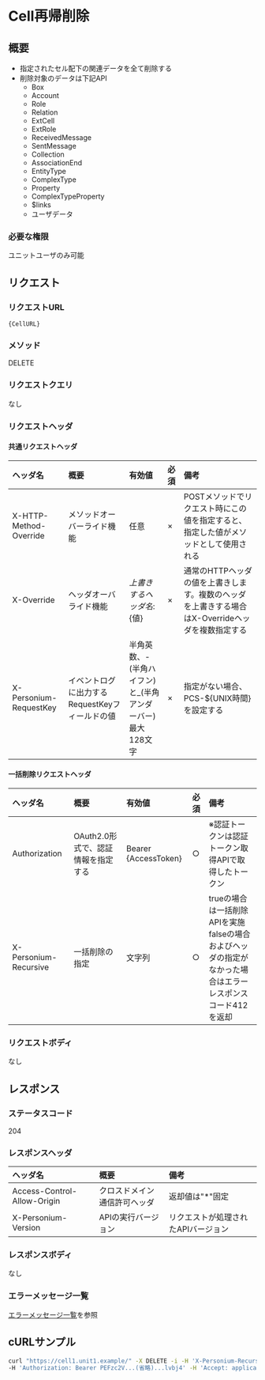 # Cell再帰削除
## 概要
* 指定されたセル配下の関連データを全て削除する
* 削除対象のデータは下記API
	- Box
	- Account
	- Role
	- Relation
	- ExtCell
	- ExtRole
	- ReceivedMessage
	- SentMessage
	- Collection
	- AssociationEnd
	- EntityType
	- ComplexType
	- Property
	- ComplexTypeProperty
	- $links
	- ユーザデータ

### 必要な権限
ユニットユーザのみ可能


## リクエスト
### リクエストURL
```
{CellURL}
```
### メソッド
DELETE

### リクエストクエリ
なし

### リクエストヘッダ
#### 共通リクエストヘッダ

|ヘッダ名|概要|有効値|必須|備考|
|:--|:--|:--|:--|:--|
|X-HTTP-Method-Override|メソッドオーバーライド機能|任意|×|POSTメソッドでリクエスト時にこの値を指定すると、指定した値がメソッドとして使用される|
|X-Override|ヘッダオーバライド機能|${上書きするヘッダ名}:${値}|×|通常のHTTPヘッダの値を上書きします。複数のヘッダを上書きする場合はX-Overrideヘッダを複数指定する|
|X-Personium-RequestKey|イベントログに出力するRequestKeyフィールドの値|半角英数、-(半角ハイフン)と_(半角アンダーバー)<br>最大128文字|×|指定がない場合、PCS-${UNIX時間}を設定する|
#### 一括削除リクエストヘッダ

|ヘッダ名|概要|有効値|必須|備考|
|:--|:--|:--|:--|:--|
|Authorization|OAuth2.0形式で、認証情報を指定する|Bearer {AccessToken}|○|※認証トークンは認証トークン取得APIで取得したトークン|
|X-Personium-Recursive|一括削除の指定|文字列|○|trueの場合は一括削除APIを実施<br>falseの場合およびヘッダの指定がなかった場合はエラーレスポンスコード412を返却|
### リクエストボディ
なし


## レスポンス
### ステータスコード
204

### レスポンスヘッダ
|ヘッダ名|概要|備考|
|:--|:--|:--|
|Access-Control-Allow-Origin|クロスドメイン通信許可ヘッダ|返却値は"*"固定|
|X-Personium-Version|APIの実行バージョン|リクエストが処理されたAPIバージョン|
### レスポンスボディ
なし

### エラーメッセージ一覧
[エラーメッセージ一覧](004_Error_Messages.md)を参照

## cURLサンプル

```sh
curl "https://cell1.unit1.example/" -X DELETE -i -H 'X-Personium-Recursive: true' \
-H 'Authorization: Bearer PEFzc2V...(省略)...lvbj4' -H 'Accept: application/json'
```

